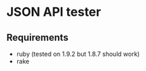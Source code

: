 JSON API tester
===============

Requirements
------------

* ruby (tested on 1.9.2 but 1.8.7 should work)
* rake
